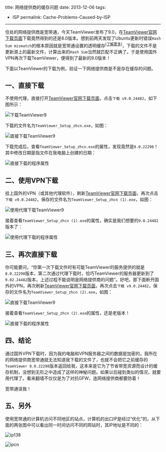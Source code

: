 title: 网络提供商的缓存问题
date: 2013-12-06
tags:
- ISP
permalink: Cache-Problems-Caused-by-ISP
---

住处的网络提供商是宽带通，今天TeamViewer发布了9.0，在[TeamViewer官网下载页面][teamviewer]下载竟然得到的还是8.0版本。想到前两天发现了Ubuntu更新时错误`Hash Sum mismatch`的根本原因就是宽带通设置的透明缓存<sup>[[了解更多]][more]</sup>，下载的文件不是更新源上的最新文件，计算出来的`Hash Sum`当然就匹配不正确了。于是使用国外VPN再次下载TeamViewer，便得到了最新的9.0版本！

下面以TeamViewer的下载为例，验证一下网络提供商是不是存在缓存的问题。

## 一、直接下载

不使用代理，直接打开[TeamViewer官网下载页面][teamviewer]，点击`下载 v9.0.24482`，如下图所示：

![下载TeamViewer9][11]

下载的文件名为`TeamViewer_Setup_zhcn.exe`，如图：

![直接下载TeamViewer9][12]

下载完成后，查看`TeamViewer_Setup_zhcn.exe`的属性，发现竟然是`8.0.22298`！其中修改日期是指文件在我电脑上创建的日期：

![直接下载的程序属性][13]

## 二、使用VPN下载

挂上国外的VPN（或其他代理软件），刷新[TeamViewer官网下载页面][teamviewer]，再次点击`下载 v9.0.24482`，保存的文件名为`TeamViewer_Setup_zhcn (1).exe`，如图：

![使用代理下载TeamViewer9][21]

接着查看`TeamViewer_Setup_zhcn (1).exe`的属性，确实是我们想要的`9.0.24482`版本了：

![使用代理下载的程序属性][22]

## 三、再次直接下载

你可能要问，“你第一次下载文件时有可能TeamViewer的服务提供的就是`8.0.22298`版本，第二次通过代理下载时，恰巧TeamViewer的服务器更新到了`9.02.24482`版本，上述过程不能说明是网络提供商的问题”。好吧，那下面断开国外的VPN，再次刷新[TeamViewer官网下载页面][teamviewer]，再次点击`下载 v9.0.24482`，保存的文件名为`TeamViewer_Setup_zhcn (2).exe`，如图：

![直接下载TeamViewer9][31]

接着查看`TeamViewer_Setup_zhcn (2).exe`的属性，还是老版本！

![直接下载的程序属性][32]

## 四、结论

通过国外VPN下载时，因为我的电脑和VPN服务器之间的数据是加密的，我所在的网络提供商宽带通就无法知道我下载的文件了，也就不会把它之前缓存的`TeamViewer 8.0.22298`版本返回给我，这本来是它为了节省带宽资源而设计的缓存机制，没想到无形之中造成了这样的神秘问题。如果以后碰到类似的情况，就要用代理了。看来翻墙不仅仅是为了对抗GFW，连网络提供商都要防着！

宽带通误我！

## 五、另外

使用宽带通的计算机访问不同地区的站点，计算机的出口IP是经过“优化”的，从下面的两张图中可以看出同一时间访问不同的网站时，其IP地址是不同的：

![ip138][ip1]

![ipcn][ip2]


  [teamviewer]: http://www.teamviewer.com/zhcn/download/windows.aspx "TeamViewer官网下载页面"
  [more]: http://forum.ubuntu.org.cn/viewtopic.php?f=52&t=423516&sid=7877f90e773fea818cbafa9e3fd2224f "关于引起更新源索引时Hash Sum mismatch问题的真正原因及解决方案"
  [11]: https://cdn.jsdelivr.net/gh/gymgle/imgur/2013-12-06_191105.webp "下载 TeamViewer 9"
  [12]: https://cdn.jsdelivr.net/gh/gymgle/imgur/2013-12-06_190647.webp "直接下载 TeamViewer 9"
  [13]: https://cdn.jsdelivr.net/gh/gymgle/imgur/2013-12-06_191254.webp "直接下载的 TeamViewer 属性"
  [21]: https://cdn.jsdelivr.net/gh/gymgle/imgur/2013-12-06_190743.webp "使用代理下载 TeamViewer 9"
  [22]: https://cdn.jsdelivr.net/gh/gymgle/imgur/2013-12-06_191426.webp "使用代理下载的 TeamViewer 属性"
  [31]: https://cdn.jsdelivr.net/gh/gymgle/imgur/2013-12-06_190945.webp "直接下载 TeamViewer 9"
  [32]: https://cdn.jsdelivr.net/gh/gymgle/imgur/2013-12-06_191517.webp "直接下载的 TeamViewer 属性"
  [ip1]: https://cdn.jsdelivr.net/gh/gymgle/imgur/2013-12-06_192804.webp "IP from ip138.com"
  [ip2]: https://cdn.jsdelivr.net/gh/gymgle/imgur/2013-12-06_192816.webp "IP from ip.cn"
